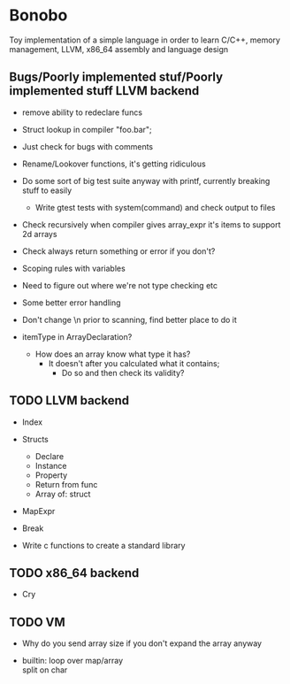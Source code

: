 # Bonobo

Toy implementation of a simple language in order to learn C/C++, memory management, LLVM, x86_64 assembly and language design


## Bugs/Poorly implemented stuf/Poorly implemented stuff  LLVM backend

* remove ability to redeclare funcs

* Struct lookup in compiler "foo.bar";

* Just check for bugs with comments

* Rename/Lookover functions, it's getting ridiculous

* Do some sort of big test suite anyway with printf, currently breaking stuff to easily
    * Write gtest tests with system(command) and check output to files

* Check recursively when compiler gives array_expr it's items to support 2d arrays

* Check always return something or error if you don't?

* Scoping rules with variables

* Need to figure out where we're not type checking etc 

* Some better error handling

* Don't change \n prior to scanning, find better place to do it

* itemType in ArrayDeclaration?
    * How does an array know what type it has?
        * It doesn't after you calculated what it contains;
            * Do so and then check its validity?

## TODO LLVM backend

* Index

* Structs
    * Declare
    * Instance
    * Property
    * Return from func
    * Array of:
        struct

* MapExpr

* Break

* Write c functions to create a standard library

## TODO x86_64 backend

* Cry


## TODO VM 

* Why do you send array size if you don't expand the array anyway

* builtin:
    loop over map/array    
    split on char
